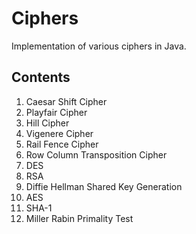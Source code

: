 # Ciphers

Implementation of various ciphers in Java.

## Contents

1. Caesar Shift Cipher
2. Playfair Cipher 
3. Hill Cipher 
4. Vigenere Cipher 
5. Rail Fence Cipher
6. Row Column Transposition Cipher
7. DES
8. RSA
9. Diffie Hellman Shared Key Generation
10. AES
11. SHA-1
12. Miller Rabin Primality Test